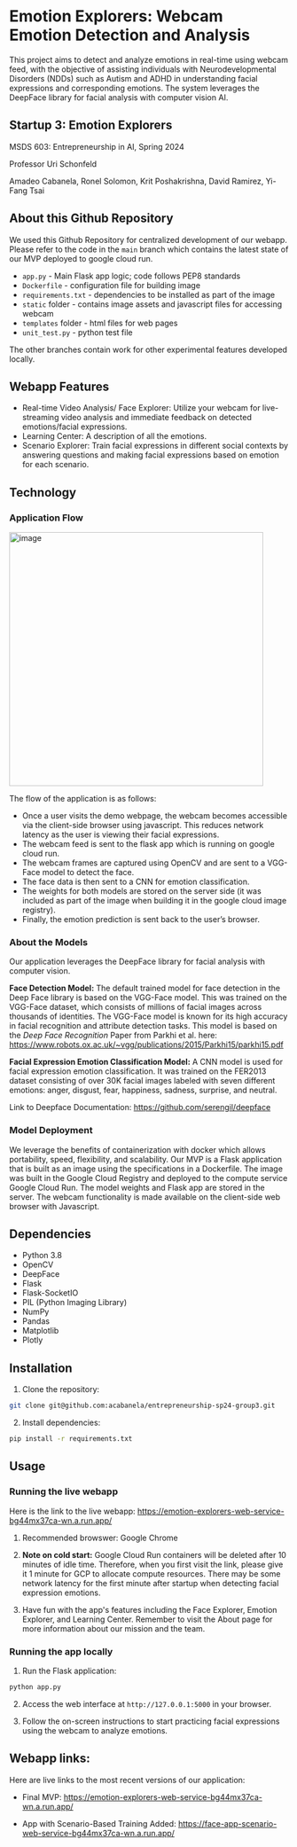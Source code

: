 # Emotion Explorers: Webcam Emotion Detection and Analysis

This project aims to detect and analyze emotions in real-time using webcam feed, with the objective of assisting individuals with Neurodevelopmental Disorders (NDDs) such as Autism and ADHD in understanding facial expressions and corresponding emotions. The system leverages the DeepFace library for facial analysis with computer vision AI.

## Startup 3: Emotion Explorers
MSDS 603: Entrepreneurship in AI, Spring 2024

Professor Uri Schonfeld

Amadeo Cabanela, Ronel Solomon, Krit Poshakrishna, David Ramirez, Yi-Fang Tsai

## About this Github Repository
We used this Github Repository for centralized development of our webapp. Please refer to the code in the `main` branch which contains the latest state of our MVP deployed to google cloud run.
* `app.py` - Main Flask app logic; code follows PEP8 standards
* `Dockerfile` - configuration file for building image
* `requirements.txt` - dependencies to be installed as part of the image
* `static` folder - contains image assets and javascript files for accessing webcam
* `templates` folder - html files for web pages
* `unit_test.py` - python test file

The other branches contain work for other experimental features developed locally.

## Webapp Features

- Real-time Video Analysis/ Face Explorer: Utilize your webcam for live-streaming video analysis and immediate feedback on detected emotions/facial expressions.
- Learning Center: A description of all the emotions.
- Scenario Explorer: Train facial expressions in different social contexts by answering questions and making facial expressions based on emotion for each scenario.

## Technology

### Application Flow
<img width="458" alt="image" src="https://github.com/acabanela/entrepreneurship-sp24-group3/assets/138199384/d30a0203-21d3-4c96-ba28-f90ca146bbe4">

The flow of the application is as follows:
* Once a user visits the demo webpage, the webcam becomes accessible via the client-side browser using javascript. This reduces network latency as the user is viewing their facial expressions.
* The webcam feed is sent to the flask app which is running on google cloud run.
* The webcam frames are captured using OpenCV and are sent to a VGG-Face model to detect the face.
* The face data is then sent to a CNN for emotion classification.
* The weights for both models are stored on the server side (it was included as part of the image when building it in the google cloud image registry).
* Finally, the emotion prediction is sent back to the user’s browser.

### About the Models
Our application leverages the DeepFace library for facial analysis with computer vision.

**Face Detection Model:** The default trained model for face detection in the Deep Face library is based on the VGG-Face model. This was trained on the VGG-Face dataset, which consists of millions of facial images across thousands of identities. The VGG-Face model is known for its high accuracy in facial recognition and attribute detection tasks. This model is based on the *Deep Face Recognition* Paper from Parkhi et al. here: https://www.robots.ox.ac.uk/~vgg/publications/2015/Parkhi15/parkhi15.pdf

**Facial Expression Emotion Classification Model:** A CNN model is used for facial expression emotion classification. It was trained on the FER2013 dataset consisting of over 30K facial images labeled with seven different emotions: anger, disgust, fear, happiness, sadness, surprise, and neutral.

Link to Deepface Documentation: https://github.com/serengil/deepface

### Model Deployment
We leverage the benefits of containerization with docker which allows portability, speed, flexibility, and scalability. Our MVP is a Flask application that is built as an image using the specifications in a Dockerfile. The image was built in the Google Cloud Registry and deployed to the compute service Google Cloud Run. The model weights and Flask app are stored in the server. The webcam functionality is made available on the client-side web browser with Javascript.

## Dependencies

- Python 3.8
- OpenCV
- DeepFace
- Flask
- Flask-SocketIO
- PIL (Python Imaging Library)
- NumPy
- Pandas
- Matplotlib
- Plotly

## Installation

1. Clone the repository:

```bash
git clone git@github.com:acabanela/entrepreneurship-sp24-group3.git
```

2. Install dependencies:

```bash
pip install -r requirements.txt
```

## Usage

### Running the live webapp
Here is the link to the live webapp:
https://emotion-explorers-web-service-bg44mx37ca-wn.a.run.app/

1. Recommended browswer: Google Chrome

1. **Note on cold start:** Google Cloud Run containers will be deleted after 10 minutes of idle time. Therefore, when you first visit the link, please give it 1 minute for GCP to allocate compute resources. There may be some network latency for the first minute after startup when detecting facial expression emotions.

1. Have fun with the app's features including the Face Explorer, Emotion Explorer, and Learning Center. Remember to visit the About page for more information about our mission and the team.

### Running the app locally
1. Run the Flask application:

```bash
python app.py
```

2. Access the web interface at `http://127.0.0.1:5000` in your browser.

3. Follow the on-screen instructions to start practicing facial expressions using the webcam to analyze emotions.

## Webapp links: 
Here are live links to the most recent versions of our application:

* Final MVP: https://emotion-explorers-web-service-bg44mx37ca-wn.a.run.app/

* App with Scenario-Based Training Added: https://face-app-scenario-web-service-bg44mx37ca-wn.a.run.app/
